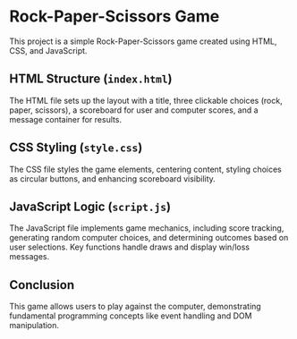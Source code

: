 # Rock-Paper-Scissors Game

This project is a simple Rock-Paper-Scissors game created using HTML, CSS, and JavaScript.

## HTML Structure (`index.html`)

The HTML file sets up the layout with a title, three clickable choices (rock, paper, scissors), a scoreboard for user and computer scores, and a message container for results.

## CSS Styling (`style.css`)

The CSS file styles the game elements, centering content, styling choices as circular buttons, and enhancing scoreboard visibility.

## JavaScript Logic (`script.js`)

The JavaScript file implements game mechanics, including score tracking, generating random computer choices, and determining outcomes based on user selections. Key functions handle draws and display win/loss messages.

## Conclusion

This game allows users to play against the computer, demonstrating fundamental programming concepts like event handling and DOM manipulation.
